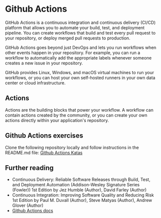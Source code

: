 # Github Actions
GitHub Actions is a continuous integration and continuous delivery (CI/CD) platform that allows you to automate your build, test, and deployment pipeline. You can create workflows that build and test every pull request to your repository, or deploy merged pull requests to production.

GitHub Actions goes beyond just DevOps and lets you run workflows when other events happen in your repository. For example, you can run a workflow to automatically add the appropriate labels whenever someone creates a new issue in your repository.

GitHub provides Linux, Windows, and macOS virtual machines to run your workflows, or you can host your own self-hosted runners in your own data center or cloud infrastructure.

## Actions
Actions are the building blocks that power your workflow. A workflow can contain actions created by the community, or you can create your own actions directly within your application's repository. 

## Github Actions exercises
Clone the following repository locally and follow instructions in the README.md file: [Github Actions Katas](https://github.com/eficode-academy/github-actions-katas/tree/main)

## Further reading
- Continuous Delivery: Reliable Software Releases through Build, Test, and Deployment Automation (Addison-Wesley Signature Series (Fowler)) 1st Edition by Jez Humble (Author), David Farley (Author)
- Continuous Integration: Improving Software Quality and Reducing Risk 1st Edition by Paul M. Duvall (Author), Steve Matyas (Author), Andrew Glover (Author)
- [Github Actions docs](https://docs.github.com/en/actions/quickstart)
